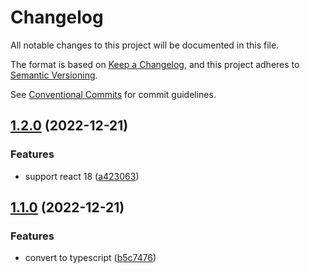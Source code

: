# Changelog

All notable changes to this project will be documented in this file.

The format is based on [Keep a Changelog](https://keepachangelog.com/en/1.0.0/), and this project
adheres to [Semantic Versioning](https://semver.org/spec/v2.0.0.html).

See [Conventional Commits](https://conventionalcommits.org) for commit guidelines.

## [1.2.0](https://github.com/jneander/activity-routing-react/compare/v1.1.0...v1.2.0) (2022-12-21)

### Features

- support react 18
  ([a423063](https://github.com/jneander/activity-routing-react/commit/a4230635f507092afedec204b7b1434d1092501d))

## [1.1.0](https://github.com/jneander/activity-routing-react/compare/v1.0.2...v1.1.0) (2022-12-21)

### Features

- convert to typescript
  ([b5c7476](https://github.com/jneander/activity-routing-react/commit/b5c74765e2d0049770f1508aa04353010d9462e0))
